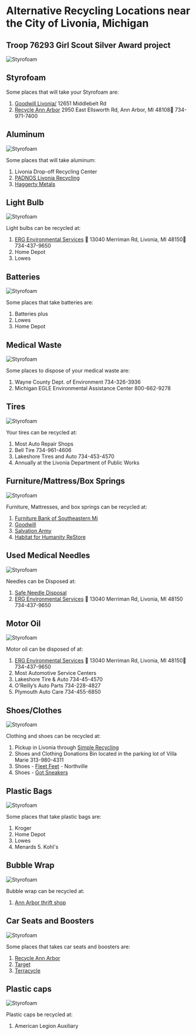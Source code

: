 # Alternative Recycling Locations near the City of Livonia, Michigan
## Troop 76293 Girl Scout Silver Award project

<img class="right" src="./assets/images/th.jpg" alt="Styrofoam" />

## Styrofoam 
Some places that will take your Styrofoam are:
1.    [Goodwill Livonia/](https://www.goodwilldetroit.org/stores/)                                                                                                                                               12651 Middlebelt Rd                                                 
2. [Recycle Ann Arbor](https://www.recycleannarbor.org/divisions/drop-off-station)                                                                      	                                                                2950 East Ellsworth Rd, Ann Arbor, MI 48108 734-971-7400 

<span class="footer"></span>

## Aluminum
<img class="right" src="./assets/images/aluminum.jpg" alt="Styrofoam" />

Some places that will take aluminum:
1. Livonia Drop-off Recycling Center 
2. [PADNOS Livonia Recycling](https://www.recycleannarbor.org/divisions/drop-off-station) 
3. [Haggerty Metals](https://www.haggertymetal.com/)

<span class="footer"></span>

## Light Bulb
<img class="right" src="./assets/images/light.jpg" alt="Styrofoam" />

 Light bulbs can be recycled at:
1. [ERG Environmental Services](https://ergenvironmental.com/environmental-services/household-hazardous-waste-drop-off/)  13040 Merriman Rd, Livonia, MI 48150 734-437-9650
2. Home Depot
3. Lowes

## Batteries
<img class="right" src="./assets/images/battery.jpg" alt="Styrofoam" />

Some places that take batteries are:
1. Batteries plus
2. Lowes
3. Home Depot

## Medical Waste
<img class="right" src="./assets/images/medical.jpg" alt="Styrofoam" />

Some places to dispose of your medical waste are:
1. Wayne County Dept. of Environment 734-326-3936
2. Michigan EGLE Environmental Assistance Center 800-662-9278

## Tires
<img class="right" src="./assets/images/tires.jpg" alt="Styrofoam" />

Your tires can be recycled at:
1. Most Auto Repair Shops
2. Bell Tire 734-961-4606
3. Lakeshore Tires and Auto 734-453-4570
4. Annually at the Livonia Department of Public Works

## Furniture/Mattress/Box Springs
<img class="right" src="./assets/images/furniture.jpg" alt="Styrofoam" />

Furniture, Mattresses, and box springs can be recycled at:
1. [Furniture Bank of Southeastern Mi](https://www.furniture-bank.org/donate/#donate-furniture)
2. [Goodwill](https://www.goodwillsemi.org/donate/donate-your-goods/)
3. [Salvation Army](https://satruck.org/donate/choose)
4. [Habitat for Humanity ReStore](https://www.habitat.org/restores/donate-goods)

## Used Medical Needles
<img class="right" src="./assets/images/needles.jpg" alt="Styrofoam" />

Needles can be Disposed at:
1. [Safe Needle Disposal](https://safeneedledisposal.org/#google_vignette)
2. [ERG Environmental Services](https://ergenvironmental.com/environmental-services/household-hazardous-waste-drop-off/)  13040 Merriman Rd, Livonia, MI 48150 734-437-9650

## Motor Oil
<img class="right" src="./assets/images/oil.jpg" alt="Styrofoam" />

Motor oil can be disposed of at:
1. [ERG Environmental Services](https://ergenvironmental.com/environmental-services/household-hazardous-waste-drop-off/)  13040 Merriman Rd, Livonia, MI 48150 734-437-9650 
2. Most Automotive Service Centers
3. Lakeshore Tire & Auto 734-45-4570
4. O’Reilly’s Auto Parts 734-228-4827
5. Plymouth Auto Care 734-455-6850

## Shoes/Clothes
<img class="right" src="./assets/images/shoe.jpg" alt="Styrofoam" />

Clothing and shoes can be recycled at:
1. Pickup in Livonia through [Simple Recycling](https://simplerecycling.com/)
2. Shoes and Clothing Donations Bin located in the parking lot of Villa Marie 313-980-4311
3. Shoes - [Fleet Feet](https://www.fleetfeet.com/s/semichigan/locations/northville?srsltid=AfmBOopWo4-EiYxkW45UmuPPtsyPVT-AeXYjTwxtDwhoy7YhAWjfyoEX) - Northville
4. Shoes - [Got Sneakers](http://www.gotsneakers.com)

## Plastic Bags
<img class="right" src="./assets/images/bag.jpg" alt="Styrofoam" />

Some places that take plastic bags are:
1. Kroger
2. Home Depot
3. Lowes
4. Menards
        5. Kohl's

## Bubble Wrap
<img class="right" src="./assets/images/bubble.jpg" alt="Styrofoam" />

Bubble wrap can be recycled at:
1. [Ann Arbor thrift shop](https://annarborthriftshop.org/)

## Car Seats and Boosters
<img class="right" src="./assets/images/seat.jpg" alt="Styrofoam" />

Some places that takes car seats and boosters are:
1. [Recycle Ann Arbor](https://www.recycleannarbor.org/a-z-recycling-guide?page=1)
2. [Target](https://www.target.com/c/car-seat-trade-in-event-faq/-/N-ln7zc)
3. [Terracycle](https://shop.terracycle.com/en-US/products/baby-gear-zero-waste-pallet)

## Plastic caps
<img class="right" src="./assets/images/caps.jpg" alt="Styrofoam" />

Plastic caps be recycled at:
1. American Legion Auxiliary